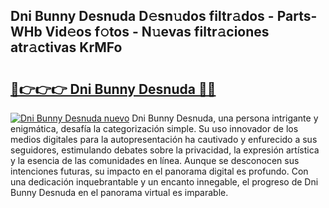 ## Dni Bunny Desnuda D𝚎sn𝚞dos filtr𝚊dos - Parts-WHb Vid𝚎os f𝚘tos - N𝚞evas filtr𝚊ciones atr𝚊ctivas KrMFo

# <h2><a href="http://mbdwwmw.tromn.icu/?c=Dni+Bunny+Desnuda">🔗👉👉👉 Dni Bunny Desnuda 🔗🔗</a></h2>

[![Dni Bunny Desnuda nuevo](https://i.imgur.com/pEAQMta.gif)](http://mbdwwmw.tromn.icu/?c=Dni+Bunny+Desnuda)
Dni Bunny Desnuda, una persona intrigante y enigmática, desafía la categorización simple. Su uso innovador de los medios digitales para la autopresentación ha cautivado y enfurecido a sus seguidores, estimulando debates sobre la privacidad, la expresión artística y la esencia de las comunidades en línea. Aunque se desconocen sus intenciones futuras, su impacto en el panorama digital es profundo. Con una dedicación inquebrantable y un encanto innegable, el progreso de Dni Bunny Desnuda en el panorama virtual es imparable.
